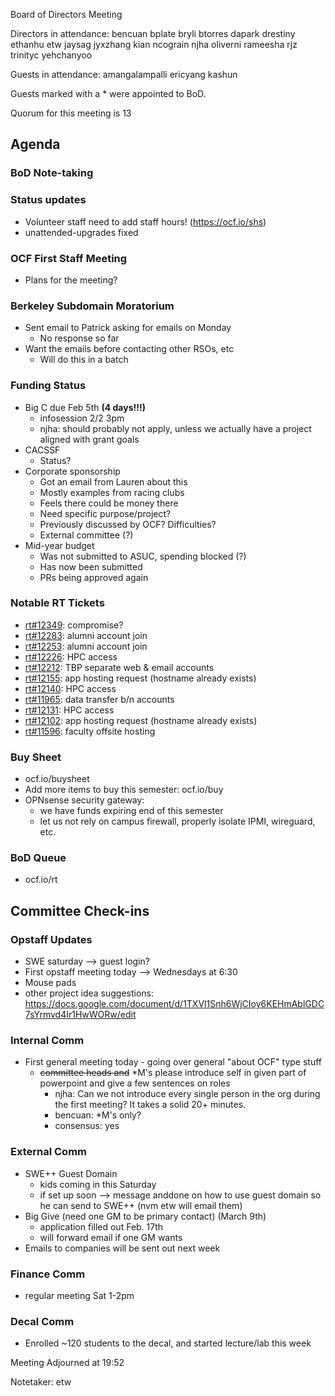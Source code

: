 Board of Directors Meeting

Directors in attendance:
bencuan
bplate
bryli
btorres
dapark
drestiny
ethanhu
etw
jaysag
jyxzhang
kian
ncograin
njha
oliverni
rameesha
rjz
trinityc
yehchanyoo

Guests in attendance:
amangalampalli
ericyang
kashun

Guests marked with a * were appointed to BoD.

Quorum for this meeting is 13

## Agenda

### BoD Note-taking

### Status updates
- Volunteer staff need to add staff hours! (https://ocf.io/shs)
- unattended-upgrades fixed

### OCF First Staff Meeting
- Plans for the meeting?

### Berkeley Subdomain Moratorium
- Sent email to Patrick asking for emails on Monday
    - No response so far
- Want the emails before contacting other RSOs, etc
    - Will do this in a batch

### Funding Status
- Big C due Feb 5th **(4 days!!!)**
    - infosession 2/2 3pm
    - njha: should probably not apply, unless we actually have a project aligned with grant goals
- CACSSF
    - Status?
- Corporate sponsorship
    - Got an email from Lauren about this
    - Mostly examples from racing clubs
    - Feels there could be money there
    - Need specific purpose/project?
    - Previously discussed by OCF? Difficulties?
    - External committee (?)
- Mid-year budget
    - Was not submitted to ASUC, spending blocked (?)
    - Has now been submitted
    - PRs being approved again

### Notable RT Tickets
- [rt#12349](https://ocf.io/rt/12349): compromise?
- [rt#12283](https://ocf.io/rt/12283): alumni account join
- [rt#12253](https://ocf.io/rt/12253): alumni account join
- [rt#12226](https://ocf.io/rt/12226): HPC access
- [rt#12212](https://ocf.io/rt/12212): TBP separate web & email accounts
- [rt#12155](https://ocf.io/rt/12155): app hosting request (hostname already exists)
- [rt#12140](https://ocf.io/rt/12140): HPC access
- [rt#11965](https://ocf.io/rt/11965): data transfer b/n accounts
- [rt#12131](https://ocf.io/rt/12131): HPC access
- [rt#12102](https://ocf.io/rt/12102): app hosting request (hostname already exists)
- [rt#11596](https://ocf.io/rt/11596): faculty offsite hosting

### Buy Sheet
- ocf.io/buysheet
- Add more items to buy this semester: ocf.io/buy
- OPNsense security gateway:
    - we have funds expiring end of this semester
    - let us not rely on campus firewall, properly isolate IPMI, wireguard, etc.

### BoD Queue
- ocf.io/rt

## Committee Check-ins

### Opstaff Updates
- SWE saturday --> guest login?
- First opstaff meeting today --> Wednesdays at 6:30
- Mouse pads
- other project idea suggestions: https://docs.google.com/document/d/1TXVl1Snh6WjCIoy6KEHmAblGDC7sYrmvd4Ir1HwWORw/edit

### Internal Comm
- First general meeting today - going over general "about OCF" type stuff
    - ~~committee heads and~~ \*M's please introduce self in given part of powerpoint and give a few sentences on roles
        - njha: Can we not introduce every single person in the org during the first meeting? It takes a solid 20+ minutes.
        - bencuan: \*M's only?
        - consensus: yes

### External Comm
- SWE++ Guest Domain
    - kids coming in this Saturday
    - if set up soon --> message anddone on how to use guest domain so he can send to SWE++ (nvm etw will email them)
- Big Give (need one GM to be primary contact) (March 9th)
    - application filled out Feb. 17th
    - will forward email if one GM wants
- Emails to companies will be sent out next week

### Finance Comm
- regular meeting Sat 1-2pm

### Decal Comm
- Enrolled ~120 students to the decal, and started lecture/lab this week

Meeting Adjourned at 19:52

Notetaker: etw
